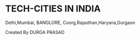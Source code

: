 #  TECH-CITIES IN INDIA
Delhi,Mumbai, BANGLORE, Coorg,Rajasthan,Haryana,Gurgaon

Created By DURGA PRASAD